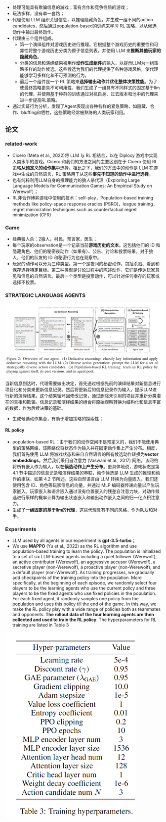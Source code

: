 - 处理可能具有欺骗信息的游戏；富有合作和竞争性质的游戏；
- 玩法多样，没有单一套路；
- 代理使用 LLM 组织关键信息，以推理隐藏角色，并生成一组不同的action candidates，然后通过population-based的训练来学习 RL 策略，以从候选动作中输出最终动作。
- 代理由三个组件组成。
	- 第一个演绎组件对游戏历史进行推理。它根据整个游戏历史的重要性和可靠性将整个游戏历史分类为原子信息列表，并使用 LLM 来**推断其他玩家的隐藏角色**。
	- 分类的信息和演绎结果被用作**动作生成组件**的输入，以提示LLM为一组策略多样的动作候选。这些候选为我们的代理提供了各种游戏风格，使代理能够学习多样化和不可预测的行为。
	- 最后一个组件是一个 RL 策略来**选择输出动作**并**优化整体决策性能**。为了使最终策略更具不可利用性，我们生成了一组具有不同样式的固定基于llm的代理，并使用基于种群的训练通过对抗自身、过去版本和池中的代理来进一步提高RL策略。
- 通过实证行为分析，发现了Agent表现出各种各样的紧急策略，如隐藏、合作、bluffing和牺牲，这些策略经常被熟练的人类玩家利用。

## 论文

### related-work
- Cicero (Meta et al., 2022)将 LLM 与 RL 相结合，以在 Diplocy 游戏中实现人类水平的游戏。Cicero 和我们的方法之间的主要区别在于 Cicero 使用 RL 策略**从预定义的动作集**中选择。相比之下，我们的方法中的动作是 LLM 在游戏中生成的自然语言，RL 策略用于从这些**事先不知道的动作中进行选择**。
- 也有纯粹利用LLM自身的推理能力的狼人杀代理（Exploring Large Language Models for Communication Games: An Empirical Study on Werewolf）；
- RL非合作博弈游戏中使用的技术：self-play，Population-based training methods like policy-space response oracles (PSRO)，league training，regret minimization techniques such as counterfactual regret minimization (CFR)

### Game 
- 经典狼人杀：2狼人，村民，预言家，医生；
- 每个玩家的observation是一个记录当前**游戏历史的文本**。这包括他们的 ID 和隐藏角色、他们的秘密夜动作（如果有）、公告、讨论和投票结果。对于狼人，他们的队友的 ID 和秘密行为也在观察中。
- 玩家的动作可以分为三种类型。第一个是夜间的秘密动作，包括杀戮、看到和保存选择特定目标。第二种类型是讨论过程中的陈述动作，它们是传达玩家意见和信息的自然语言。最后一个类型是投票动作，可以针对任何幸存的玩家或选择不投票。

### STRATEGIC LANGUAGE AGENTS 

![](https://raw.githubusercontent.com/Shichun-Liu/images-on-picgo/main/pics/20240121233852.png)

当新信息到达时，代理需要做出决定，首先通过根据先前的演绎结果对新信息进行项目化和分类来更新信息记录。然后将更新后的信息记录作为输入，提示LLM进行新的演绎结果。这个结果循环回修改记录，通过删除未引用的项目并重新分类潜在的真相和欺骗。信息记录和演绎结果的组合将原始观察转换为结构化和信息丰富的数据，作为后续决策的基础。
- 生成候选动作集合，有助于增加策略的探索性；

#### RL policy 
- population-based RL：由于我们的动作空间不是预定义的，我们不能使用典型的策略网络，该网络仅将状态作为输入并在固定动作集上产生分布。相反，我们首先使用 LLM 将游戏状态和来自自然语言的所有候选动作转换为**vector embeddings**。然后我们采用自注意力 (Vaswani et al., 2017) 网络，该网络将所有嵌入作为输入，以**在候选动作上产生分布**。更具体地说，游戏状态是第 4.1 节中描述的信息记录和演绎结果的串联，动作候选是 LLM 生成的推理和动作的串联，如第 4.2 节所述。这些自然语言由 LLM 转换为向量嵌入。我们还使用包含 ID、角色等玩家信息的向量，并通过 MLP 编码器传递向量以产生玩家嵌入。玩家嵌入和语言嵌入通过没有位置嵌入的残差自注意力块，对动作候选进行采样的概率计算为输出状态嵌入和输出动作嵌入之间的归一化点积注意力。
- 生成了**一组固定的基于llm的代理**，这些代理具有不同的风格，作为队友和对手。

### Experiments
- LLM used by all agents in our experiment is **gpt-3.5-turbo**；
- We use **MAPPO** (Yu et al., 2022) as the RL algorithm and use population-based training to learn the policy. The population is initialized to a set of six LLM-based agents including a quiet follower (Werewolf), an active contributor (Werewolf), an aggressive accusor (Werewolf), a secretive player (non-Werewolf), a proactive player (non-Werewolf), and a default player (non-Werewolf). As training progresses, we gradually add checkpoints of the training policy into the population. More specifically, at the beginning of each episode, we randomly select four players to be the learning agents who use the current policy and three players to be the fixed agents who use fixed policies in the population. For each fixed agent, it randomly samples one policy from the population and uses this policy till the end of the game. In this way, we make the RL policy play with a wide range of policies both as teammates and opponents. **The rollout data of the four learning agents are then collected and used to train the RL policy**. The hyperparameters for RL training are listed in Table 3

![image.png|224](https://raw.githubusercontent.com/Shichun-Liu/images-on-picgo/main/pics/20240122000553.png)